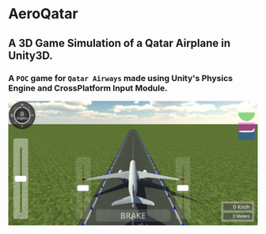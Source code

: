 # AeroQatar

## A 3D Game Simulation of a Qatar Airplane in Unity3D.

### A `POC` game for `Qatar Airways` made using Unity's Physics Engine and CrossPlatform Input Module.

<img src="/Screenshots/Screenshot_20181215-132102.jpg">
